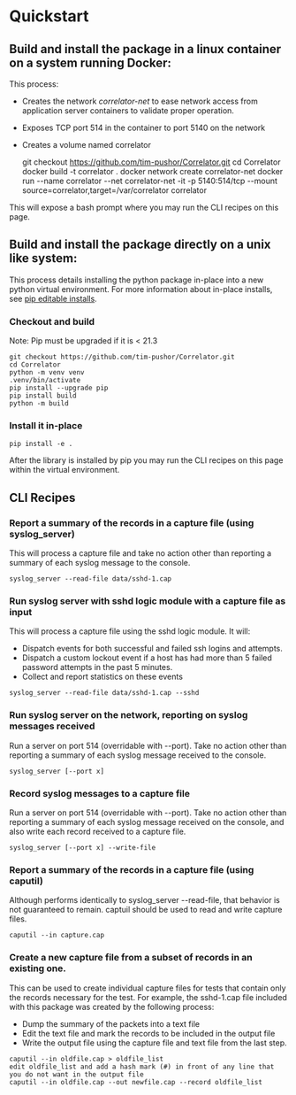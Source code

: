 # Quickstart

## Build and install the package in a linux container on a system running Docker:

This process:
- Creates the network *correlator-net* to ease network access from application server
containers to validate proper operation.
- Exposes TCP port 514 in the container to port 5140 on the network
- Creates a volume named correlator

    git checkout https://github.com/tim-pushor/Correlator.git
    cd Correlator
    docker build -t correlator .
    docker network create correlator-net
    docker run --name correlator --net correlator-net -it -p 5140:514/tcp --mount source=correlator,target=/var/correlator correlator

This will expose a bash prompt where you may run the CLI recipes on this page.
 
## Build and install the package directly on a unix like system:

This process details installing the python package in-place into a new python virtual environment. For more
information about in-place installs, see
[pip editable installs](https://pip.pypa.io/en/stable/topics/local-project-installs/#editable-installs "Title").

### Checkout and build

Note: Pip must be upgraded if it is < 21.3

    git checkout https://github.com/tim-pushor/Correlator.git
    cd Correlator
    python -m venv venv
    .venv/bin/activate
    pip install --upgrade pip
    pip install build
    python -m build

### Install it in-place

    pip install -e .

After the library is installed by pip you may run the CLI recipes on this page within the virtual environment.

## CLI Recipes

### Report a summary of the records in a capture file (using syslog_server)
This will process a capture file and take no action other than reporting a summary of each syslog message to the
console.

    syslog_server --read-file data/sshd-1.cap

### Run syslog server with sshd logic module with a capture file as input
This will process a capture file using the sshd logic module. It will:

- Dispatch events for both successful and failed ssh logins and attempts. 
- Dispatch a custom lockout event if a host has had more than 5 failed password attempts in the past 5 minutes.
- Collect and report statistics on these events
    
<!-- -->

    syslog_server --read-file data/sshd-1.cap --sshd

### Run syslog server on the network, reporting on syslog messages received
Run a server on port 514 (overridable with --port). Take no action other than reporting a summary of each syslog
message received to the console.

    syslog_server [--port x]

### Record syslog messages to a capture file
Run a server on port 514 (overridable with --port). Take no action other than reporting a summary of each syslog
message received on the console, and also write each record received to a capture file.

    syslog_server [--port x] --write-file

### Report a summary of the records in a capture file (using caputil)
Although performs identically to syslog_server --read-file, that behavior is not guaranteed to remain. captuil should
be used to read and write capture files.

    caputil --in capture.cap

### Create a new capture file from a subset of records in an existing one.
This can be used to create individual capture files for tests that contain only the records necessary for the test.
For example, the sshd-1.cap file included with this package was created by the following process:

- Dump the summary of the packets into a text file
- Edit the text file and mark the records to be included in the output file
- Write the output file using the capture file and text file from the last step.

<!-- -->

    caputil --in oldfile.cap > oldfile_list
    edit oldfile_list and add a hash mark (#) in front of any line that you do not want in the output file
    caputil --in oldfile.cap --out newfile.cap --record oldfile_list

